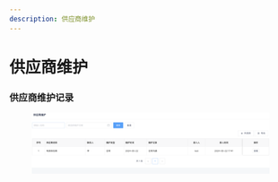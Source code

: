 ```yaml
---
description: 供应商维护
---
```


# 供应商维护

### 供应商维护记录



<figure><img src="../../../.gitbook/assets/image (123).png" alt=""><figcaption></figcaption></figure>
